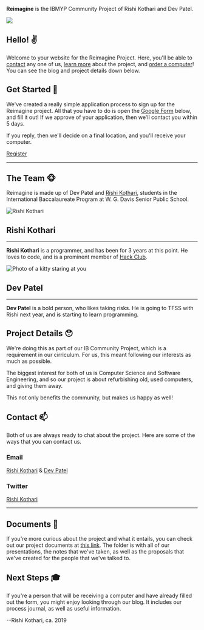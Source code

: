 **Reimagine** is the IBMYP Community Project of Rishi Kothari and Dev Patel.

![](/{{site.baseurl}}/static/images/logo.png)

## Hello! ✌️
Welcome to your website for the Reimagine Project. Here, you'll be able to <a href="#contact-" class=" bg-animate no-underline bg-{{site.brand_color}}">contact</a> any one of us, <a href="#project-details-" class="bg-animate no-underline bg-{{site.brand_color}}">learn more</a> about the project, and <a href="#get-started-" class="bg-animate no-underline bg-{{site.brand_color}}">order a computer</a>! You can see the blog and project details down below.

## Get Started 🙌
We've created a really simple application process to sign up for the Reimagine project. All that you have to do is open the <a href="https://docs.google.com/forms/d/e/1FAIpQLSccgv4tG1JWxQqhl1wDhPuTKBtxZwEG6N3dzu8N7FLyp5_SRA/viewform" class="bg-animate no-underline bg-{{site.brand_color}}">Google Form</a> below, and fill it out! If we approve of your application, then we'll contact you within 5 days.<br>

If you reply, then we'll decide on a final location, and you'll receive your computer. 

<a href="https://docs.google.com/forms/d/e/1FAIpQLSccgv4tG1JWxQqhl1wDhPuTKBtxZwEG6N3dzu8N7FLyp5_SRA/viewform" class="bg-animate f6 no-underline ph3 pv2 mb2 tc dib black bg-{{site.brand_color}} f1 w-100">Register</a>

---

## The Team 🐵
Reimagine is made up of Dev Patel and <a href="https://github.com/rishiosaur" class="bg-animate no-underline bg-{{ site.brand_color }}">Rishi Kothari</a>, students in the International Baccalaureate Program at W. G. Davis Senior Public School.
<div class="mw9 center ph3-ns">
  <div class="cf ph2-ns">
    <div class="fl w-100 w-50-ns pa2">
      <div class="">
        <article class="mw5 center bg-white br3 pa3 pa4-ns mv3 ba b--{{site.brand_color}}">
            <div class="tc">
                <img src="/reimagine/static/images/rishi.png" class="br-100 h3 w3 dib" title="Rishi Kothari">
                <h1 class="f4">Rishi Kothari</h1>
                <hr class="mw3 bb bw1 b--black-10">
            </div>
            <p class="lh-copy measure center f6">
                <b>Rishi Kothari</b> is a programmer, and has been for 3 years at this point. He loves to code, and is a prominent member of <a href="https://hackclub.com" class="bg-animate no-underline bg-{{ site.brand_color }}">Hack Club</a>.
            </p>
        </article>
      </div>
    </div>
    <div class="fl w-100 w-50-ns pa2">
      <div class="">
        <article class="mw5 center bg-white br3 pa3 pa4-ns mv3 ba b--{{site.brand_color}}">
            <div class="tc">
                <img src="http://tachyons.io/img/avatar_1.jpg" class="br-100 h3 w3 dib" title="Photo of a kitty staring at you">
                <h1 class="f4">Dev Patel</h1>
                <hr class="mw3 bb bw1 b--black-10">
            </div>
            <p class="lh-copy measure center f6">
                <b>Dev Patel</b> is a bold person, who likes taking risks. He is going to TFSS with Rishi next year, and is starting to learn programming.
            </p>
        </article>
      </div>
    </div>
  </div>
</div>

## Project Details 😯
We're doing this as part of our IB Community Project, which is a requirement in our cirriculum. For us, this meant following our interests as much as possible.

The biggest interest for both of us is Computer Science and Software Engineering, and so our project is about refurbishing old, used computers, and giving them away.

This not only benefits the community, but makes us happy as well!

## Contact 📫
Both of us are always ready to chat about the project. Here are some of the ways that you can contact us.
### Email
<a href="mailto:rishiosaur@gmail.com" class="bg-animate no-underline bg-{{ site.brand_color }}">Rishi Kothari</a> & 
<a href="mailto:devpatel@gmail.com" class="bg-animate no-underline bg-{{ site.brand_color }}">Dev Patel</a>

### Twitter
<a href="https://twitter.com/rishiosaur" class="bg-animate no-underline bg-{{ site.brand_color }}">Rishi Kothari</a>

---

## Documents 📎
If you're more curious about the project and what it entails, you can check out our project documents at <a href="link goes here" class="bg-animate no-underline bg-{{ site.brand_color }}">this link</a>. The folder is with all of our presentations, the notes that we've taken, as well as the proposals that we've created for the people that we've talked to.

## Next Steps 🎓
If you're a person that will be receiving a computer and have already filled out the form, you might enjoy looking through our blog. It includes our process journal, as well as useful information.

<span class="b">--Rishi Kothari, ca. 2019</span>